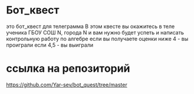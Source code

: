 # Бот_квест
это бот_квест для телеграмма
В этом квесте вы окажитесь в теле ученика ГБОУ СОШ N, города N
и вам нужно будет успеть и написать контрольную работу по алгебре
если вы получаете оценки ниже 4 - вы проиграли
если 4,5 - вы выиграли
# ссылка на репозиторий
https://github.com/Yar-sev/bot_quest/tree/master
